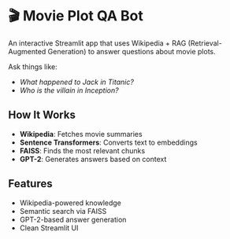 # 🎬 Movie Plot QA Bot

An interactive Streamlit app that uses Wikipedia + RAG (Retrieval-Augmented Generation) to answer questions about movie plots.

Ask things like:
- *What happened to Jack in Titanic?*
- *Who is the villain in Inception?*

## How It Works

- **Wikipedia**: Fetches movie summaries
- **Sentence Transformers**: Converts text to embeddings
- **FAISS**: Finds the most relevant chunks
- **GPT-2**: Generates answers based on context

##  Features

-  Wikipedia-powered knowledge
-  Semantic search via FAISS
-  GPT-2-based answer generation
-  Clean Streamlit UI


